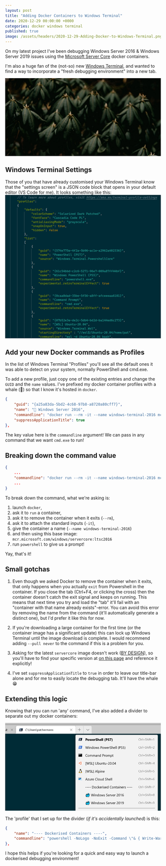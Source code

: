 ```yaml
---
layout: post
title: "Adding Docker Containers to Windows Terminal"
date: 2020-12-29 00:00:00 +0000
categories: docker windows terminal
published: true
image: /assets/headers/2020-12-29-Adding-Docker-to-Windows-Terminal.png
---
```


On my latest project I've been debugging Windows Server 2016 & Windows Server 2019 issues using the [Microsoft Server Core](https://hub.docker.com/publishers/microsoftowner) docker containers.

I'm also a huge fan of the (not-so) new [Windows Terminal](https://docs.microsoft.com/en-us/windows/terminal/), and wanted to find a way to incorporate a "fresh debugging environment" into a new tab.

<!--description-->

![2020-12-29-Adding-Docker-to-Windows-Terminal](/assets/headers/2020-12-29-Adding-Docker-to-Windows-Terminal.png)

## Windows Terminal Settings

Those of you that have already customised your Windows Terminal know that the "settings screen" is a JSON code block that opens in your default editor (VS Code for me).
It looks something like this:
![Windows Terminal settings](/assets/img/windowsterminal-settings.png)

## Add your new Docker commands as Profiles

In the list of Windows Terminal "Profiles" you'll see all the default ones it was able to detect on your system, normally PowerShell and cmd.exe.

To add a new profile, just copy one of the existing entries and change the `GUID` and the `name` values. I've prefixed my docker container profiles with a whale (🐳) so that I know it's hosted in `docker`.

```json
{
    "guid": "{a25a83da-5bd2-4c68-97b8-a8720a80cff7}",
    "name": "🐳 Windows Server 2016",
    "commandline": "docker run --rm -it --name windows-terminal-2016 mcr.microsoft.com/windows/servercore:ltsc2016 powershell",
    "suppressApplicationTitle": true
},
```

The key value here is the `commandline` argument! We can pass in any command that we want `cmd.exe` to run!

## Breaking down the command value

```json
{
    ...
    "commandline": "docker run --rm -it --name windows-terminal-2016 mcr.microsoft.com/windows/servercore:ltsc2016 powershell",
    ...
}
```

To break down the command, what we're asking is:

1. launch `docker`,
1. ask it to `run` a container,
1. ask it to remove the container when it exits (`--rm`),
1. ask it to attach the standard inputs (`-it`),
1. give the container a name (`--name windows-terminal-2016`)
1. and then using this base image: `mcr.microsoft.com/windows/servercore:ltsc2016`
1. run `powershell` to give us a prompt!

Yay, that's it!

## Small gotchas

1. Even though we asked Docker to remove the container when it exits, that only happens when you actually `exit` from Powershell in the container. If you close the tab (Ctrl+F4, or clicking the cross) then the container doesn't catch the exit signal and keeps on running. This means that next time you try and load the "tab" it'll fail with an "container with that name already exists"-error. You can avoid this error by removing the name from the command (it'll automatically generate a distinct one), but I'd prefer it like this for now.

1. If you're downloading a large container for the first time (or the container image has a significant update) this can lock up Windows Terminal until the image download is complete. I would recommend adding `--pull never` to the command if this is a problem for you.

1. Asking for the latest `servercore` image doesn't work ([BY DESIGN][container-version]), so you'll have to find your specific version at [on this page](https://hub.docker.com/_/microsoft-windows-servercore) and reference it explicitly!

1. I've set `suppressApplicationTitle` to `true` in order to leave our title-bar alone and for me to easily locate the debugging tab. It'll have the whale 😁

## Extending this logic

Knowing that you can run 'any' command, I've also added a divider to separate out my docker containers:

![Windows Terminal drop-down menu](/assets/img/windowsterminal-dropdown.png)

The 'profile' that I set up for the divider (_if it's accidentally launched_) is this:

```json
{
    "name": "---- Dockerised Containers ----",
    "commandline": "powershell -NoLogo -NoExit -Command \"& { Write-Warning 'Why did you launch me!? Ah well, here are all ya dockers:'; docker ps -as }\""
},
```

I hope this helps if you're looking for a quick and easy way to launch a dockerised debugging environment!

[container-version]: https://docs.microsoft.com/en-us/virtualization/windowscontainers/deploy-containers/version-compatibility?tabs=windows-server-20H2%2Cwindows-10-20H2#choose-which-container-os-version-to-use
